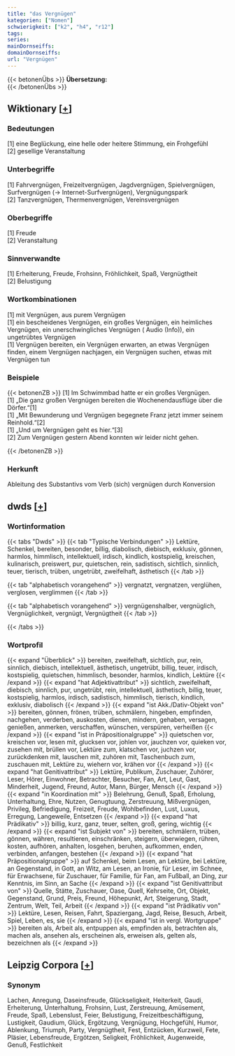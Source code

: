 ```yaml
---
title: "das Vergnügen"
kategorien: ["Nomen"]
schwierigkeit: ["k2", "h4", "r12"]
tags:
series:
mainDornseiffs:
domainDornseiffs:
url: "Vergnügen"
---
```


{{< betonenÜbs >}}
**Übersetzung:**  
{{< /betonenÜbs >}}

## Wiktionary [[+](https://de.wiktionary.org/wiki/Vergnügen)]

### Bedeutungen
[1] eine Beglückung, eine helle oder heitere Stimmung, ein Frohgefühl  
[2] gesellige Veranstaltung  

### Unterbegriffe
[1] Fahrvergnügen, Freizeitvergnügen, Jagdvergnügen, Spielvergnügen, Surfvergnügen (→ Internet-Surfvergnügen), Vergnügungspark  
[2] Tanzvergnügen, Thermenvergnügen, Vereinsvergnügen  

### Oberbegriffe
[1] Freude  
[2] Veranstaltung  

### Sinnverwandte
[1] Erheiterung, Freude, Frohsinn, Fröhlichkeit, Spaß, Vergnügtheit  
[2] Belustigung  

### Wortkombinationen
[1] mit Vergnügen, aus purem Vergnügen  
[1] ein bescheidenes Vergnügen, ein großes Vergnügen, ein heimliches Vergnügen, ein unerschwingliches Vergnügen ( Audio (Info)), ein ungetrübtes Vergnügen  
[1] Vergnügen bereiten, ein Vergnügen erwarten, an etwas Vergnügen finden, einem Vergnügen nachjagen, ein Vergnügen suchen, etwas mit Vergnügen tun  

### Beispiele
{{< betonenZB >}}
[1] Im Schwimmbad hatte er ein großes Vergnügen.  
[1] „Die ganz großen Vergnügen bereiten die Wochenendausflüge über die Dörfer.“[1]  
[1] „Mit Bewunderung und Vergnügen begegnete Franz jetzt immer seinem Reinhold.“[2]  
[1] „Und um Vergnügen geht es hier.“[3]  
[2] Zum Vergnügen gestern Abend konnten wir leider nicht gehen.  

{{< /betonenZB >}}
### Herkunft
Ableitung des Substantivs vom Verb (sich) vergnügen durch Konversion  



## dwds [[+](https://www.dwds.de/wb/Vergnügen)]

### Wortinformation
{{< tabs "Dwds" >}}
{{< tab "Typische Verbindungen" >}}
Lektüre, Schenkel, bereiten, besonder, billig, diabolisch, diebisch, exklusiv, gönnen, harmlos, himmlisch, intellektuell, irdisch, kindlich, kostspielig, kreischen, kulinarisch, preiswert, pur, quietschen, rein, sadistisch, sichtlich, sinnlich, teuer, tierisch, trüben, ungetrübt, zweifelhaft, ästhetisch
{{< /tab >}}

{{< tab "alphabetisch vorangehend" >}}
vergnatzt, vergnatzen, verglühen, verglosen, verglimmen
{{< /tab >}}

{{< tab "alphabetisch vorangehend" >}}
vergnügenshalber, vergnüglich, Vergnüglichkeit, vergnügt, Vergnügtheit
{{< /tab >}}

{{< /tabs >}}

### Wortprofil
{{< expand "Überblick" >}} bereiten, zweifelhaft, sichtlich, pur, rein, sinnlich, diebisch, intellektuell, ästhetisch, ungetrübt, billig, teuer, irdisch, kostspielig, quietschen, himmlisch, besonder, harmlos, kindlich, Lektüre {{< /expand >}}
{{< expand "hat Adjektivattribut" >}} sichtlich, zweifelhaft, diebisch, sinnlich, pur, ungetrübt, rein, intellektuell, ästhetisch, billig, teuer, kostspielig, harmlos, irdisch, sadistisch, himmlisch, tierisch, kindlich, exklusiv, diabolisch {{< /expand >}}
{{< expand "ist Akk./Dativ-Objekt von" >}} bereiten, gönnen, frönen, trüben, schmälern, hingeben, empfinden, nachgehen, verderben, auskosten, dienen, mindern, gehaben, versagen, genießen, anmerken, verschaffen, wünschen, verspüren, verheißen {{< /expand >}}
{{< expand "ist in Präpositionalgruppe" >}} quietschen vor, kreischen vor, lesen mit, glucksen vor, johlen vor, jauchzen vor, quieken vor, zusehen mit, brüllen vor, Lektüre zum, klatschen vor, juchzen vor, zurückdenken mit, lauschen mit, zuhören mit, Taschenbuch zum, zuschauen mit, Lektüre zu, wiehern vor, krähen vor {{< /expand >}}
{{< expand "hat Genitivattribut" >}} Lektüre, Publikum, Zuschauer, Zuhörer, Leser, Hörer, Einwohner, Betrachter, Besucher, Fan, Art, Leut, Gast, Minderheit, Jugend, Freund, Autor, Mann, Bürger, Mensch {{< /expand >}}
{{< expand "in Koordination mit" >}} Belehrung, Genuß, Spaß, Erholung, Unterhaltung, Ehre, Nutzen, Genugtuung, Zerstreuung, Mißvergnügen, Privileg, Befriedigung, Freizeit, Freude, Wohlbefinden, Lust, Luxus, Erregung, Langeweile, Entsetzen {{< /expand >}}
{{< expand "hat Prädikativ" >}} billig, kurz, ganz, teuer, selten, groß, gering, wichtig {{< /expand >}}
{{< expand "ist Subjekt von" >}} bereiten, schmälern, trüben, gönnen, währen, resultieren, einschränken, steigern, überwiegen, rühren, kosten, aufhören, anhalten, losgehen, beruhen, aufkommen, enden, verbinden, anfangen, bestehen {{< /expand >}}
{{< expand "hat Präpositionalgruppe" >}} auf Schenkel, beim Lesen, an Lektüre, bei Lektüre, an Gegenstand, in Gott, an Witz, am Lesen, an Ironie, für Leser, im Schnee, für Erwachsene, für Zuschauer, für Familie, für Fan, am Fußball, an Ding, zur Kenntnis, im Sinn, an Sache {{< /expand >}}
{{< expand "ist Genitivattribut von" >}} Quelle, Stätte, Zuschauer, Oase, Quell, Kehrseite, Ort, Objekt, Gegenstand, Grund, Preis, Freund, Höhepunkt, Art, Steigerung, Stadt, Zentrum, Welt, Teil, Arbeit {{< /expand >}}
{{< expand "ist Prädikativ von" >}} Lektüre, Lesen, Reisen, Fahrt, Spaziergang, Jagd, Reise, Besuch, Arbeit, Spiel, Leben, es, sie {{< /expand >}}
{{< expand "ist in vergl. Wortgruppe" >}} bereiten als, Arbeit als, entpuppen als, empfinden als, betrachten als, machen als, ansehen als, erscheinen als, erweisen als, gelten als, bezeichnen als {{< /expand >}}

## Leipzig Corpora [[+](https://corpora.uni-leipzig.de/en/res?word=Vergnügen&corpusId=deu_newscrawl-public_2018)]


### Synonym
Lachen, Anregung, Daseinsfreude, Glückseligkeit, Heiterkeit, Gaudi, Erheiterung, Unterhaltung, Frohsinn, Lust, Zerstreuung, Amüsement, Freude, Spaß, Lebenslust, Feier, Belustigung, Freizeitbeschäftigung, Lustigkeit, Gaudium, Glück, Ergötzung, Vergnügung, Hochgefühl, Humor, Ablenkung, Triumph, Party, Vergnügtheit, Fest, Entzücken, Kurzweil, Fete, Pläsier, Lebensfreude, Ergötzen, Seligkeit, Fröhlichkeit, Augenweide, Genuß, Festlichkeit

